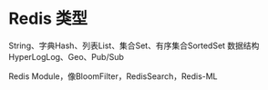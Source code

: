 # Redis 类型
String、字典Hash、列表List、集合Set、有序集合SortedSet
数据结构HyperLogLog、Geo、Pub/Sub


Redis Module，像BloomFilter，RedisSearch，Redis-ML